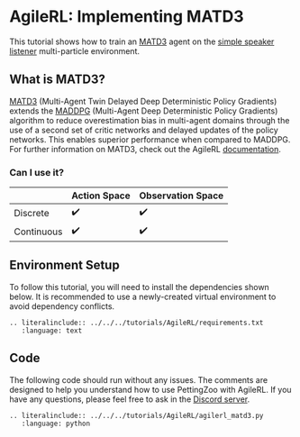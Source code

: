 # AgileRL: Implementing MATD3
This tutorial shows how to train an [MATD3](https://agilerl.readthedocs.io/en/latest/api/algorithms/matd3.html) agent on the [simple speaker listener](https://pettingzoo.farama.org/environments/mpe/simple_speaker_listener/) multi-particle environment.

## What is MATD3?
[MATD3](https://agilerl.readthedocs.io/en/latest/api/algorithms/matd3.html) (Multi-Agent Twin Delayed Deep Deterministic Policy Gradients) extends the [MADDPG](https://agilerl.readthedocs.io/en/latest/api/algorithms/maddpg.html) (Multi-Agent Deep Deterministic Policy Gradients) algorithm to reduce overestimation bias in multi-agent domains through the use of a second set of critic networks and delayed updates of the policy networks. This enables superior performance when compared to MADDPG. For further information on MATD3, check out the AgileRL [documentation](https://agilerl.readthedocs.io/en/latest/api/algorithms/matd3.html).

### Can I use it?

|   | Action Space | Observation Space |
|---|--------------|-------------------|
|Discrete  | ✔️           | ✔️                |
|Continuous   | ✔️           | ✔️                |

## Environment Setup

To follow this tutorial, you will need to install the dependencies shown below. It is recommended to use a newly-created virtual environment to avoid dependency conflicts.
```{eval-rst}
.. literalinclude:: ../../../tutorials/AgileRL/requirements.txt
   :language: text
```

## Code
The following code should run without any issues. The comments are designed to help you understand how to use PettingZoo with AgileRL. If you have any questions, please feel free to ask in the [Discord server](https://discord.com/invite/eB8HyTA2ux).

```{eval-rst}
.. literalinclude:: ../../../tutorials/AgileRL/agilerl_matd3.py
   :language: python
```
